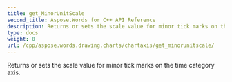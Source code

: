 ```yaml
---
title: get_MinorUnitScale
second_title: Aspose.Words for C++ API Reference
description: Returns or sets the scale value for minor tick marks on the time category axis. 
type: docs
weight: 0
url: /cpp/aspose.words.drawing.charts/chartaxis/get_minorunitscale/
---
```


Returns or sets the scale value for minor tick marks on the time category axis. 

